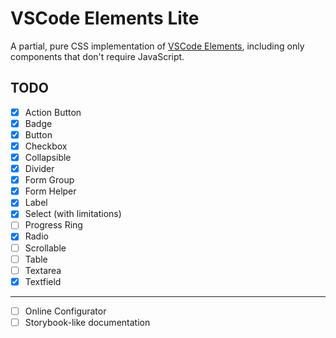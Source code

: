 # VSCode Elements Lite

A partial, pure CSS implementation of [VSCode Elements](https://vscode-elements.github.io), including only components that don't require JavaScript.

## TODO

- [x] Action Button
- [x] Badge
- [x] Button
- [x] Checkbox
- [x] Collapsible
- [x] Divider
- [x] Form Group
- [x] Form Helper
- [x] Label
- [x] Select (with limitations)
- [ ] Progress Ring
- [x] Radio
- [ ] Scrollable
- [ ] Table
- [ ] Textarea
- [x] Textfield

---

- [ ] Online Configurator
- [ ] Storybook-like documentation
